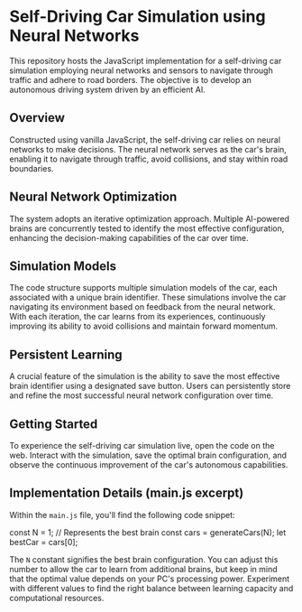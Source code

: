 # Self-Driving Car Simulation using Neural Networks

This repository hosts the JavaScript implementation for a self-driving car simulation employing neural networks and sensors to navigate through traffic and adhere to road borders. The objective is to develop an autonomous driving system driven by an efficient AI.

## Overview

Constructed using vanilla JavaScript, the self-driving car relies on neural networks to make decisions. The neural network serves as the car's brain, enabling it to navigate through traffic, avoid collisions, and stay within road boundaries.

## Neural Network Optimization

The system adopts an iterative optimization approach. Multiple AI-powered brains are concurrently tested to identify the most effective configuration, enhancing the decision-making capabilities of the car over time.

## Simulation Models

The code structure supports multiple simulation models of the car, each associated with a unique brain identifier. These simulations involve the car navigating its environment based on feedback from the neural network. With each iteration, the car learns from its experiences, continuously improving its ability to avoid collisions and maintain forward momentum.

## Persistent Learning

A crucial feature of the simulation is the ability to save the most effective brain identifier using a designated save button. Users can persistently store and refine the most successful neural network configuration over time.

## Getting Started

To experience the self-driving car simulation live, open the code on the web. Interact with the simulation, save the optimal brain configuration, and observe the continuous improvement of the car's autonomous capabilities.

## Implementation Details (main.js excerpt)

Within the `main.js` file, you'll find the following code snippet:

const N = 1;  // Represents the best brain
const cars = generateCars(N);
let bestCar = cars[0];

The `N` constant signifies the best brain configuration. You can adjust this number to allow the car to learn from additional brains, but keep in mind that the optimal value depends on your PC's processing power. Experiment with different values to find the right balance between learning capacity and computational resources.

